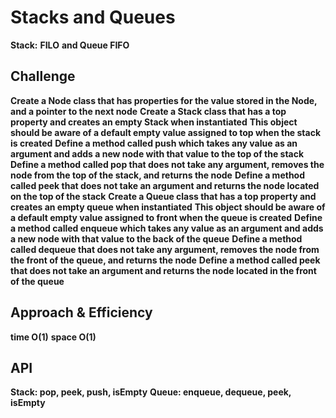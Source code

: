 # Stacks and Queues
**Stack:**
**FILO**
**and Queue FIFO**

## Challenge
**Create a Node class that has properties for the value stored in the Node, and a pointer to the next node**
**Create a Stack class that has a top property and creates an empty Stack when instantiated**
**This object should be aware of a default empty value assigned to top when the stack is created**
**Define a method called push which takes any value as an argument and adds a new node with that value to the top of the stack**
**Define a method called pop that does not take any argument, removes the node from the top of the stack, and returns the node**
**Define a method called peek that does not take an argument and returns the node located on the top of the stack**
**Create a Queue class that has a top property and creates an empty queue when instantiated**
**This object should be aware of a default empty value assigned to front when the queue is created**
**Define a method called enqueue which takes any value as an argument and adds a new node with that value to the back of the queue**
**Define a method called dequeue that does not take any argument, removes the node from the front of the queue, and returns the node**
**Define a method called peek that does not take an argument and returns the node located in the front of the queue**

## Approach & Efficiency
**time O(1)**
**space O(1)**

## API
**Stack: pop, peek, push, isEmpty**
**Queue: enqueue, dequeue, peek, isEmpty**
